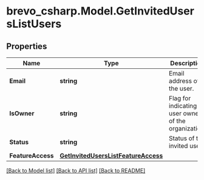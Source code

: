 # brevo_csharp.Model.GetInvitedUsersListUsers
## Properties

Name | Type | Description | Notes
------------ | ------------- | ------------- | -------------
**Email** | **string** | Email address of the user. | 
**IsOwner** | **string** | Flag for indicating is user owner of the organization. | 
**Status** | **string** | Status of the invited user. | 
**FeatureAccess** | [**GetInvitedUsersListFeatureAccess**](GetInvitedUsersListFeatureAccess.md) |  | 

[[Back to Model list]](../README.md#documentation-for-models) [[Back to API list]](../README.md#documentation-for-api-endpoints) [[Back to README]](../README.md)

